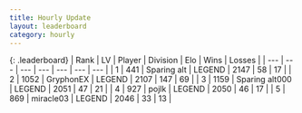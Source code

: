 ```yaml
---
title: Hourly Update
layout: leaderboard
category: hourly
---
```


{: .leaderboard}
| Rank | LV | Player | Division | Elo | Wins | Losses |
| --- | --- | --- | --- | --- | --- | --- |
| <span data-change="0">1</span> | 441 | <span title="ID: 382502">Sparing alt</span> | LEGEND | <span data-change="0">2147</span> | <span data-change="0">58</span> | <span data-change="0">17</span> |
| <span data-change="0">2</span> | 1052 | <span title="ID: 315148">GryphonEX</span> | LEGEND | <span data-change="7">2107</span> | <span data-change="5">147</span> | <span data-change="2">69</span> |
| <span data-change="0">3</span> | 1159 | <span title="ID: 203132">Sparing alt000</span> | LEGEND | <span data-change="0">2051</span> | <span data-change="0">47</span> | <span data-change="0">21</span> |
| <span data-change="0">4</span> | 927 | <span title="ID: 4783">pojlk</span> | LEGEND | <span data-change="0">2050</span> | <span data-change="0">46</span> | <span data-change="0">17</span> |
| <span data-change="0">5</span> | 869 | <span title="ID: 416373">miracle03</span> | LEGEND | <span data-change="0">2046</span> | <span data-change="0">33</span> | <span data-change="0">13</span> |
